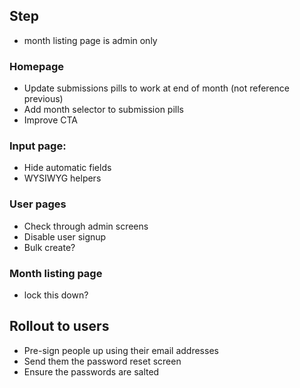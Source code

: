 ## Step

* month listing page is admin only

### Homepage
* Update submissions pills to work at end of month (not reference previous)
* Add month selector to submission pills
* Improve CTA

### Input page:
* Hide automatic fields
* WYSIWYG helpers

### User pages
* Check through admin screens
* Disable user signup
* Bulk create?

### Month listing page
* lock this down?

## Rollout to users
* Pre-sign people up using their email addresses
* Send them the password reset screen
* Ensure the passwords are salted
